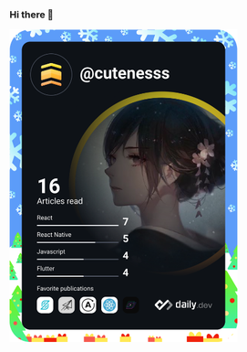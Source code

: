 ### Hi there 👋

<!--
**cutenesss/cutenesss** is a ✨ _special_ ✨ repository because its `README.md` (this file) appears on your GitHub profile.

Here are some ideas to get you started:

- 🔭 I’m currently working on ...
- 🌱 I’m currently learning ...
- 👯 I’m looking to collaborate on ...
- 🤔 I’m looking for help with ...
- 💬 Ask me about ...
- 📫 How to reach me: ...
- 😄 Pronouns: ...
- ⚡ Fun fact: ...
-->

<a href="https://app.daily.dev/cutenesss"><img src="https://github.com/cutenesss/cutenesss/blob/main/devcard.svg" width="400" alt="Nguyễn Trung Hiếu's Dev Card"/></a>
